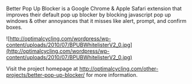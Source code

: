 Better Pop Up Blocker is a Google Chrome & Apple Safari extension that improves their default pop up blocker by blocking javascript pop up windows & other annoyances that it misses like alert, prompt, and confirm boxes.

![http://optimalcycling.com/wordpress/wp-content/uploads/2010/07/BPUBWhitelisterV2_0.jpg](http://optimalcycling.com/wordpress/wp-content/uploads/2010/07/BPUBWhitelisterV2_0.jpg)

Visit the project homepage at http://optimalcycling.com/other-projects/better-pop-up-blocker/ for more information.